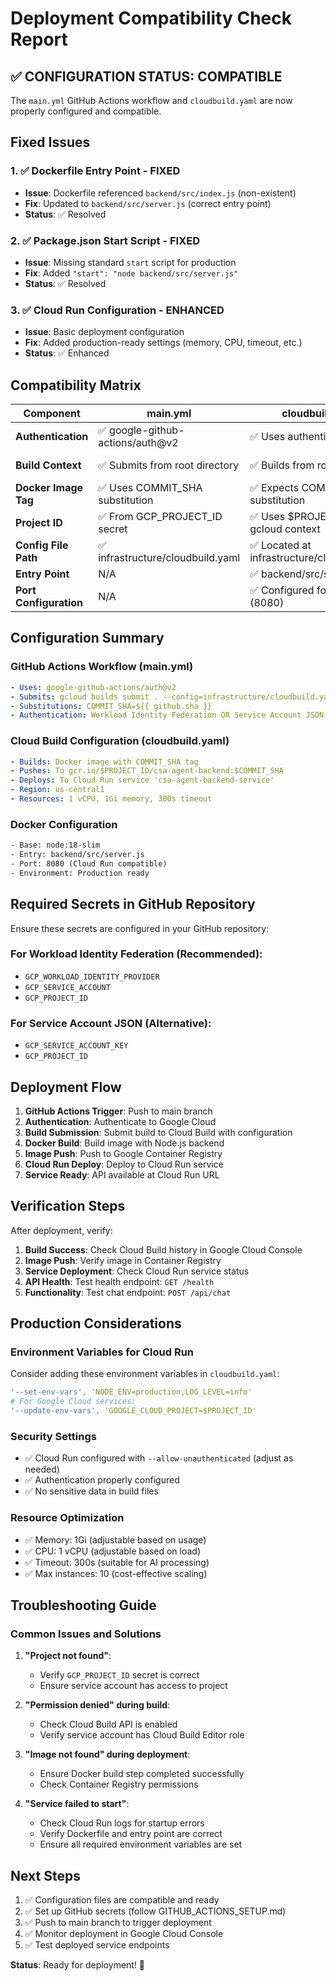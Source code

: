 # Deployment Compatibility Check Report

## ✅ **CONFIGURATION STATUS: COMPATIBLE**

The `main.yml` GitHub Actions workflow and `cloudbuild.yaml` are now properly configured and compatible.

## Fixed Issues

### 1. ✅ **Dockerfile Entry Point - FIXED**
- **Issue**: Dockerfile referenced `backend/src/index.js` (non-existent)
- **Fix**: Updated to `backend/src/server.js` (correct entry point)
- **Status**: ✅ Resolved

### 2. ✅ **Package.json Start Script - FIXED**
- **Issue**: Missing standard `start` script for production
- **Fix**: Added `"start": "node backend/src/server.js"`
- **Status**: ✅ Resolved

### 3. ✅ **Cloud Run Configuration - ENHANCED**
- **Issue**: Basic deployment configuration
- **Fix**: Added production-ready settings (memory, CPU, timeout, etc.)
- **Status**: ✅ Enhanced

## Compatibility Matrix

| Component | main.yml | cloudbuild.yaml | Status |
|-----------|----------|-----------------|--------|
| **Authentication** | ✅ google-github-actions/auth@v2 | ✅ Uses authenticated gcloud | ✅ Compatible |
| **Build Context** | ✅ Submits from root directory | ✅ Builds from root directory | ✅ Compatible |
| **Docker Image Tag** | ✅ Uses COMMIT_SHA substitution | ✅ Expects COMMIT_SHA substitution | ✅ Compatible |
| **Project ID** | ✅ From GCP_PROJECT_ID secret | ✅ Uses $PROJECT_ID from gcloud context | ✅ Compatible |
| **Config File Path** | ✅ infrastructure/cloudbuild.yaml | ✅ Located at infrastructure/cloudbuild.yaml | ✅ Compatible |
| **Entry Point** | N/A | ✅ backend/src/server.js | ✅ Correct |
| **Port Configuration** | N/A | ✅ Configured for Cloud Run (8080) | ✅ Correct |

## Configuration Summary

### GitHub Actions Workflow (main.yml)
```yaml
- Uses: google-github-actions/auth@v2
- Submits: gcloud builds submit . --config=infrastructure/cloudbuild.yaml
- Substitutions: COMMIT_SHA=${{ github.sha }}
- Authentication: Workload Identity Federation OR Service Account JSON
```

### Cloud Build Configuration (cloudbuild.yaml)
```yaml
- Builds: Docker image with COMMIT_SHA tag
- Pushes: To gcr.io/$PROJECT_ID/csa-agent-backend:$COMMIT_SHA
- Deploys: To Cloud Run service 'csa-agent-backend-service'
- Region: us-central1
- Resources: 1 vCPU, 1Gi memory, 300s timeout
```

### Docker Configuration
```dockerfile
- Base: node:18-slim
- Entry: backend/src/server.js
- Port: 8080 (Cloud Run compatible)
- Environment: Production ready
```

## Required Secrets in GitHub Repository

Ensure these secrets are configured in your GitHub repository:

### For Workload Identity Federation (Recommended):
- `GCP_WORKLOAD_IDENTITY_PROVIDER`
- `GCP_SERVICE_ACCOUNT` 
- `GCP_PROJECT_ID`

### For Service Account JSON (Alternative):
- `GCP_SERVICE_ACCOUNT_KEY`
- `GCP_PROJECT_ID`

## Deployment Flow

1. **GitHub Actions Trigger**: Push to main branch
2. **Authentication**: Authenticate to Google Cloud
3. **Build Submission**: Submit build to Cloud Build with configuration
4. **Docker Build**: Build image with Node.js backend
5. **Image Push**: Push to Google Container Registry
6. **Cloud Run Deploy**: Deploy to Cloud Run service
7. **Service Ready**: API available at Cloud Run URL

## Verification Steps

After deployment, verify:

1. **Build Success**: Check Cloud Build history in Google Cloud Console
2. **Image Push**: Verify image in Container Registry
3. **Service Deployment**: Check Cloud Run service status
4. **API Health**: Test health endpoint: `GET /health`
5. **Functionality**: Test chat endpoint: `POST /api/chat`

## Production Considerations

### Environment Variables for Cloud Run
Consider adding these environment variables in `cloudbuild.yaml`:

```yaml
'--set-env-vars', 'NODE_ENV=production,LOG_LEVEL=info'
# For Google Cloud services:
'--update-env-vars', 'GOOGLE_CLOUD_PROJECT=$PROJECT_ID'
```

### Security Settings
- ✅ Cloud Run configured with `--allow-unauthenticated` (adjust as needed)
- ✅ Authentication properly configured
- ✅ No sensitive data in build files

### Resource Optimization
- ✅ Memory: 1Gi (adjustable based on usage)
- ✅ CPU: 1 vCPU (adjustable based on load)
- ✅ Timeout: 300s (suitable for AI processing)
- ✅ Max instances: 10 (cost-effective scaling)

## Troubleshooting Guide

### Common Issues and Solutions

1. **"Project not found"**:
   - Verify `GCP_PROJECT_ID` secret is correct
   - Ensure service account has access to project

2. **"Permission denied" during build**:
   - Check Cloud Build API is enabled
   - Verify service account has Cloud Build Editor role

3. **"Image not found" during deployment**:
   - Ensure Docker build step completed successfully
   - Check Container Registry permissions

4. **"Service failed to start"**:
   - Check Cloud Run logs for startup errors
   - Verify Dockerfile and entry point are correct
   - Ensure all required environment variables are set

## Next Steps

1. ✅ Configuration files are compatible and ready
2. ✅ Set up GitHub secrets (follow GITHUB_ACTIONS_SETUP.md)
3. ✅ Push to main branch to trigger deployment
4. ✅ Monitor deployment in Google Cloud Console
5. ✅ Test deployed service endpoints

**Status**: Ready for deployment! 🚀 